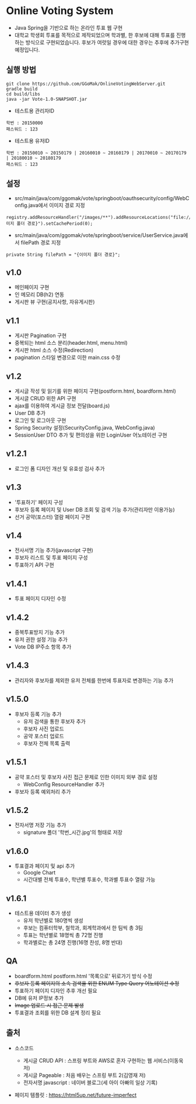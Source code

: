# Online Voting System

  - Java Spring을 기반으로 하는 온라인 투표 웹 구현
  - 대학교 학생회 투표를 목적으로 제작되었으며 학과별, 한 후보에 대해 투표를 진행하는 방식으로 구현되었습니다.
  후보가 여럿일 경우에 대한 경우는 추후에 추가구현 예정입니다.
  
## 실행 방법

```$xslt
git clone https://github.com/GGoMak/OnlineVotingWebServer.git
gradle build
cd build/libs
java -jar Vote-1.0-SNAPSHOT.jar
```

  - 테스트용 관리자ID
```$xslt
학번 : 20150000
패스워드 : 123
```

  - 테스트용 유저ID
```$xslt
학번 : 20150010 ~ 20150179 | 20160010 ~ 20160179 | 20170010 ~ 20170179 | 20180010 ~ 20180179
패스워드 : 123
```

## 설정

  - src/main/java/com/ggomak/vote/springboot/oauthsecurity/config/WebConfig.java에서 이미지 경로 지정
```$xslt
registry.addResourceHandler("/images/**").addResourceLocations("file:///{이미지 폴더 경로}").setCachePeriod(0);
```

  - src/main/java/com/ggomak/vote/springboot/service/UserService.java에서 filePath 경로 지정
```$xslt
private String filePath = "{이미지 폴더 경로}";
```  

## v1.0

  - 메인페이지 구현
  - 인 메모리 DB(h2) 연동
  - 게시판 뷰 구현(공지사항, 자유게시판)
  
## v1.1 

  - 게시판 Pagination 구현
  - 중복되는 html 소스 분리(header.html, menu.html)
  - 게시판 html 소스 수정(Redirection)
  - pagination 스타일 변경으로 이한 main.css 수정
  
## v1.2

  - 게시글 작성 및 읽기를 위한 페이지 구현(postform.html, boardform.html)
  - 게시글 CRUD 위한 API 구현
  - ajax를 이용하여 게시글 정보 전달(board.js)
  - User DB 추가
  - 로그인 및 로그아웃 구현
  - Spring Security 설정(SecurityConfig.java, WebConfig.java)
  - SessionUser DTO 추가 및 편의성을 위한 LoginUser 어노테이션 구현
  
## v1.2.1

  - 로그인 폼 디자인 개선 및 유효성 검사 추가
  
## v1.3

  - '투표하기' 페이지 구성
  - 후보자 등록 페이지 및 User DB 조회 및 검색 기능 추가(관리자만 이용가능)
  - 선거 공약(포스터) 열람 페이지 구현
  
## v1.4

  - 전사서명 기능 추가(javascript 구현)
  - 후보자 리스트 및 투표 페이지 구성
  - 투표하기 API 구현
  
## v1.4.1

  - 투표 페이지 디자인 수정
  
## v1.4.2

  - 중복투표방지 기능 추가
  - 유저 권한 설정 기능 추가
  - Vote DB IP주소 항목 추가
  
## v1.4.3

  - 관리자와 후보자를 제외한 유저 전체를 한번에 투표자로 변경하는 기능 추가
  
## v1.5.0

  - 후보자 등록 기능 추가
    - 유저 검색을 통한 후보자 추가
    - 후보자 사진 업로드
    - 공약 포스터 업로드
    - 후보자 전체 목록 출력
    
## v1.5.1

  - 공약 포스터 및 후보자 사진 접근 문제로 인한 이미지 외부 경로 설정
    - WebConfig ResourceHandler 추가
  - 후보자 등록 예외처리 추가
  
## v1.5.2

  - 전자서명 저장 기능 추가
    - signature 폴더 '학번_시간.jpg'의 형태로 저장
    
## v1.6.0

  - 투표결과 페이지 및 api 추가
    - Google Chart
    - 시간대별 전체 투표수, 학년별 투표수, 학과별 투표수 열람 가능
    
## v1.6.1

  - 테스트용 데이터 추가 생성
    - 유저 학년별로 180명씩 생성
    - 후보는 컴퓨터학부, 철학과, 회계학과에서 한 팀씩 총 3팀
    - 투표는 학년별로 18명씩 총 72명 진행
    - 학과별로는 총 24명 진행(16명 찬성, 8명 반대)
  
## QA

  - boardform.html postform.html '목록으로' 뒤로가기 방식 수정
  - ~~후보자 등록 페이지의 소속 검색을 위한 ENUM Type Query 어노테이션 수정~~
  - 투표하기 페이지 디자인 추후 개선 필요  
  - DB에 유저 IP정보 추가
  - ~~Image 업로드 시 접근 문제 발생~~
  - 투표결과 조회를 위한 DB 설계 정리 필요
  
## 출처

  - 소스코드
    - 게시글 CRUD API : 스프링 부트와 AWS로 혼자 구현하는 웹 서비스(이동욱 저)
    - 게시글 Pageable : 처음 배우는 스프링 부트 2(김영재 저)
    - 전자서명 javascript : 네이버 블로그(세 아이 아빠의 일상 기록)
    
  - 페이지 템플릿 : https://html5up.net/future-imperfect